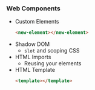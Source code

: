 ### Web Components

* Custom Elements
  ```html
  <new-element></new-element>
  ```
* Shadow DOM
  * `slot` and scoping CSS
* HTML Imports
  * Reusing your elements
* HTML Template
  ```html
  <template></template>
  ```
